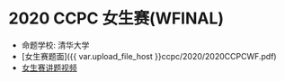 # 2020 CCPC 女生赛(WFINAL)

- 命题学校: 清华大学
- [女生赛题面]({{ var.upload_file_host }}ccpc/2020/2020CCPCWF.pdf)
- [女生赛讲题视频](https://www.bilibili.com/video/BV1ka4y1s7jk)